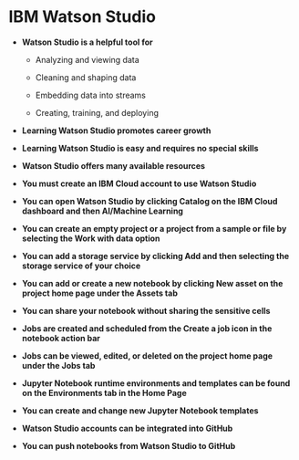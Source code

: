 # IBM Watson Studio

- **Watson Studio is a helpful tool for**

  - Analyzing and viewing data

  - Cleaning and shaping data

  - Embedding data into streams

  - Creating, training, and deploying

- **Learning Watson Studio promotes career growth**

- **Learning Watson Studio is easy and requires no special skills**

- **Watson Studio offers many available resources**

- **You must create an IBM Cloud account to use Watson Studio**

- **You can open Watson Studio by clicking Catalog on the IBM Cloud dashboard and then AI/Machine Learning**

- **You can create an empty project or a project from a sample or file by selecting the Work with data option**

- **You can add a storage service by clicking Add and then selecting the storage service of your choice**

- **You can add or create a new notebook by clicking New asset on the project home page under the Assets tab**

- **You can share your notebook without sharing the sensitive cells**

- **Jobs are created and scheduled from the Create a job icon in the notebook action bar**

- **Jobs can be viewed, edited, or deleted on the project home page under the Jobs tab**

- **Jupyter Notebook runtime environments and templates can be found on the Environments tab in the Home Page**

- **You can create and change new Jupyter Notebook templates**

- **Watson Studio accounts can be integrated into GitHub**

- **You can push notebooks from Watson Studio to GitHub**